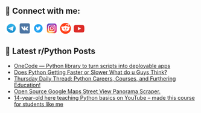 ## 🔎 Connect with me:
[<img src="https://github.com/bullbesh/bullbesh/blob/main/images/Telegram.png" width="32" height="32" />](https://t.me/bullbesh)
[<img src="https://github.com/bullbesh/bullbesh/blob/main/images/VK.png" width="32" height="32" />](https://vk.com/bullbesh)
[<img src="https://github.com/bullbesh/bullbesh/blob/main/images/Twitter.png" width="32" height="32" />](https://twitter.com/bullbesh1)
[<img src="https://github.com/bullbesh/bullbesh/blob/main/images/Instagram.png" width="32" height="32" />](https://www.instagram.com/bullbesh)
[<img src="https://github.com/bullbesh/bullbesh/blob/main/images/Reddit.png" width="32" height="32" />](https://www.reddit.com/user/bullbesh)
[<img src="https://github.com/bullbesh/bullbesh/blob/main/images/YouTube.png" width="32" height="32" />](https://www.youtube.com/channel/UCtfjRs6uzgq5mfm8S06WTcg)

## 📕 Latest r/Python Posts
<!-- BLOG-POST-LIST:START -->
- [OneCode — Python library to turn scripts into deployable apps](https://www.reddit.com/r/Python/comments/1nvvsub/onecode_python_library_to_turn_scripts_into/)
- [Does Python Getting Faster or Slower What do u Guys Think?](https://www.reddit.com/r/Python/comments/1nvvl2a/does_python_getting_faster_or_slower_what_do_u/)
- [Thursday Daily Thread: Python Careers, Courses, and Furthering Education!](https://www.reddit.com/r/Python/comments/1nvoqx0/thursday_daily_thread_python_careers_courses_and/)
- [Open Source Google Maps Street View Panorama Scraper.](https://www.reddit.com/r/Python/comments/1nvnyjr/open_source_google_maps_street_view_panorama/)
- [14-year-old here teaching Python basics on YouTube – made this course for students like me](https://www.reddit.com/r/Python/comments/1nvjw17/14yearold_here_teaching_python_basics_on_youtube/)
<!-- BLOG-POST-LIST:END -->
